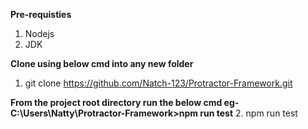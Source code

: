 **Pre-requisties**

1. Nodejs
2. JDK

**Clone using below cmd into any new folder**
1. git clone https://github.com/Natch-123/Protractor-Framework.git 

**From the project root directory run the below cmd eg- C:\Users\Natty\Protractor-Framework>npm run test**
2. npm run test